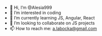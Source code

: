 - 👋 Hi, I’m @Alesia999
- 👀 I’m interested in coding
- 🌱 I’m currently learning JS, Angular, React
- 💞️ I’m looking to collaborate on JS projects
- 📫 How to reach me: a.labocka@gmail.com

<!---
Alesia999/Alesia999 is a ✨ special ✨ repository because its `README.md` (this file) appears on your GitHub profile.
You can click the Preview link to take a look at your changes.
--->
